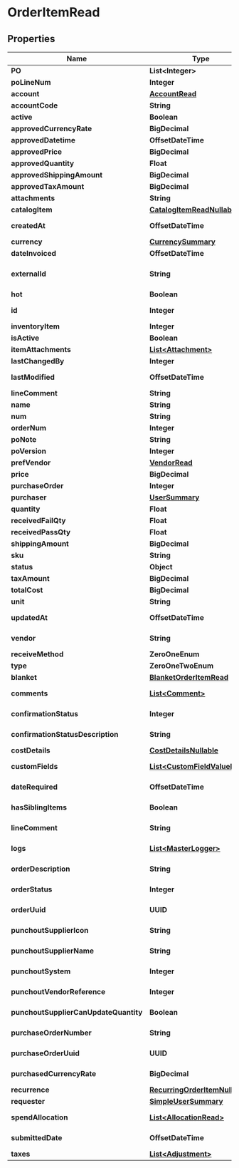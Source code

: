 

# OrderItemRead


## Properties

| Name | Type | Description | Notes |
|------------ | ------------- | ------------- | -------------|
|**PO** | **List&lt;Integer&gt;** |  |  [optional] |
|**poLineNum** | **Integer** |  |  [optional] |
|**account** | [**AccountRead**](AccountRead.md) |  |  |
|**accountCode** | **String** |  |  [optional] |
|**active** | **Boolean** |  |  [optional] |
|**approvedCurrencyRate** | **BigDecimal** |  |  [optional] |
|**approvedDatetime** | **OffsetDateTime** |  |  |
|**approvedPrice** | **BigDecimal** |  |  [optional] |
|**approvedQuantity** | **Float** |  |  |
|**approvedShippingAmount** | **BigDecimal** |  |  [optional] |
|**approvedTaxAmount** | **BigDecimal** |  |  [optional] |
|**attachments** | **String** |  |  [optional] |
|**catalogItem** | [**CatalogItemReadNullable**](CatalogItemReadNullable.md) |  |  |
|**createdAt** | **OffsetDateTime** |  |  [optional] [readonly] |
|**currency** | [**CurrencySummary**](CurrencySummary.md) |  |  |
|**dateInvoiced** | **OffsetDateTime** |  |  [optional] |
|**externalId** | **String** | External id of the order item |  [optional] |
|**hot** | **Boolean** |  |  [optional] |
|**id** | **Integer** |  |  [optional] [readonly] |
|**inventoryItem** | **Integer** |  |  [optional] |
|**isActive** | **Boolean** |  |  [optional] |
|**itemAttachments** | [**List&lt;Attachment&gt;**](Attachment.md) |  |  |
|**lastChangedBy** | **Integer** |  |  [optional] |
|**lastModified** | **OffsetDateTime** |  |  [optional] [readonly] |
|**lineComment** | **String** |  |  [optional] |
|**name** | **String** |  |  |
|**num** | **String** |  |  |
|**orderNum** | **Integer** |  |  [optional] |
|**poNote** | **String** |  |  [optional] |
|**poVersion** | **Integer** |  |  [optional] |
|**prefVendor** | [**VendorRead**](VendorRead.md) |  |  |
|**price** | **BigDecimal** |  |  |
|**purchaseOrder** | **Integer** |  |  [optional] |
|**purchaser** | [**UserSummary**](UserSummary.md) |  |  |
|**quantity** | **Float** |  |  |
|**receivedFailQty** | **Float** |  |  |
|**receivedPassQty** | **Float** |  |  |
|**shippingAmount** | **BigDecimal** |  |  [optional] |
|**sku** | **String** |  |  [optional] |
|**status** | **Object** |  |  [optional] |
|**taxAmount** | **BigDecimal** |  |  [optional] |
|**totalCost** | **BigDecimal** |  |  [optional] |
|**unit** | **String** |  |  |
|**updatedAt** | **OffsetDateTime** |  |  [optional] [readonly] |
|**vendor** | **String** |  |  [optional] [readonly] |
|**receiveMethod** | **ZeroOneEnum** |  |  [optional] |
|**type** | **ZeroOneTwoEnum** |  |  [optional] |
|**blanket** | [**BlanketOrderItemRead**](BlanketOrderItemRead.md) |  |  [optional] |
|**comments** | [**List&lt;Comment&gt;**](Comment.md) |  |  [optional] [readonly] |
|**confirmationStatus** | **Integer** |  |  [optional] [readonly] |
|**confirmationStatusDescription** | **String** |  |  [optional] [readonly] |
|**costDetails** | [**CostDetailsNullable**](CostDetailsNullable.md) |  |  [optional] |
|**customFields** | [**List&lt;CustomFieldValueRead&gt;**](CustomFieldValueRead.md) |  |  [optional] [readonly] |
|**dateRequired** | **OffsetDateTime** |  |  [optional] [readonly] |
|**hasSiblingItems** | **Boolean** |  |  [optional] [readonly] |
|**lineComment** | **String** |  |  [optional] [readonly] |
|**logs** | [**List&lt;MasterLogger&gt;**](MasterLogger.md) |  |  [optional] [readonly] |
|**orderDescription** | **String** |  |  [optional] [readonly] |
|**orderStatus** | **Integer** |  |  [optional] [readonly] |
|**orderUuid** | **UUID** |  |  [optional] [readonly] |
|**punchoutSupplierIcon** | **String** |  |  [optional] [readonly] |
|**punchoutSupplierName** | **String** |  |  [optional] [readonly] |
|**punchoutSystem** | **Integer** |  |  [optional] [readonly] |
|**punchoutVendorReference** | **Integer** |  |  [optional] [readonly] |
|**punchoutSupplierCanUpdateQuantity** | **Boolean** |  |  [optional] [readonly] |
|**purchaseOrderNumber** | **String** |  |  [optional] [readonly] |
|**purchaseOrderUuid** | **UUID** |  |  [optional] [readonly] |
|**purchasedCurrencyRate** | **BigDecimal** |  |  [optional] [readonly] |
|**recurrence** | [**RecurringOrderItemNullable**](RecurringOrderItemNullable.md) |  |  |
|**requester** | [**SimpleUserSummary**](SimpleUserSummary.md) |  |  [optional] |
|**spendAllocation** | [**List&lt;AllocationRead&gt;**](AllocationRead.md) |  |  [optional] [readonly] |
|**submittedDate** | **OffsetDateTime** |  |  [optional] [readonly] |
|**taxes** | [**List&lt;Adjustment&gt;**](Adjustment.md) |  |  [optional] |



